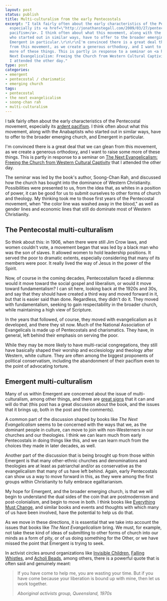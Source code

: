 ```yaml
---
layout: post
status: publish
title: Multi-culturalism from the early Pentecostals
excerpt: "I talk fairly often about the early characteristics of the Pentecostal movement,
  especially its <a href=\"http://jonathanstegall.com/2009/03/27/pentecostalisms-nonviolent-roots/\">ardent
  pacifism</a>. I think often about what this movement, along with the Anabaptists
  who started out in similar ways, have to offer to the broader emerging church, and
  Emergent in particular.\r\n\r\nI'm convinced there is a great deal that we can glean
  from this movement, as we create a generous orthodoxy, and I want to raise some
  more of these things. This is partly in response to a seminar on <a href=\"http://www.amazon.com/gp/product/0830833609?ie=UTF8&amp;tag=jonathanstega-20&amp;linkCode=as2&amp;camp=1789&amp;creative=390957&amp;creativeASIN=0830833609\">The
  Next Evangelicalism: Freeing the Church from Western Cultural Captivity</a> that
  I attended the other day."
type: post
categories:
- emergent
- pentecostal / charismatic
- emerging church
tags:
- pentecostal
- the next evangelicalism
- soong-chan rah
- multi-culturalism
---
```

I talk fairly often about the early characteristics of the Pentecostal movement, especially its <a href="http://jonathanstegall.com/2009/03/27/pentecostalisms-nonviolent-roots/">ardent pacifism</a>. I think often about what this movement, along with the Anabaptists who started out in similar ways, have to offer to the broader emerging church, and Emergent in particular.

I'm convinced there is a great deal that we can glean from this movement, as we create a generous orthodoxy, and I want to raise some more of these things. This is partly in response to a seminar on <a href="http://www.amazon.com/gp/product/0830833609?ie=UTF8&amp;tag=jonathanstega-20&amp;linkCode=as2&amp;camp=1789&amp;creative=390957&amp;creativeASIN=0830833609">The Next Evangelicalism: Freeing the Church from Western Cultural Captivity</a> that I attended the other day.

The seminar was led by the book's author, Soong-Chan Rah, and discussed how the church has bought into the dominance of Western Christianity. Possibilities were presented to us, from the idea that, as whites in a position of power, it can be good for us to submit ourselves to other forms of church and theology. My thinking took me to those first years of the Pentecostal movement, when "the color line was washed away in the blood," as well as gender lines and economic lines that still do dominate most of Western Christianity.
<h2>The Pentecostal multi-culturalism</h2>
So think about this: in 1906, when there were still Jim Crow laws, and women couldn't vote, a movement began that was led by a black man who was the son of slaves. It allowed women to hold leadership positions. It served the poor to dramatic extents, especially considering that many of its members were poor. It really lived the way of Jesus in the power of the Spirit.

Now, of course in the coming decades, Pentecostalism faced a dilemma: would it move toward the social gospel and liberalism, or would it move toward fundamentalism? I can sit here, looking back at the 1920s and 30s, and say that they should have created a third way and moved forward in it, but that is easier said than done. Regardless, they didn't do it. They moved with fundamentalism, seeking to gain respectability in the broader church, while maintaining a high view of Scripture.

In the years that followed, of course, they moved with evangelicalism as it developed, and there they sit now. Much of the National Association of Evangelicals is made up of Pentecostals and charismatics. They have, in general, left behind their emphasis on serving the poor.

While they may be more likely to have multi-racial congregations, they still have basically shaped their worship and ecclesiology and theology after Western, white culture. They are often among the biggest proponents of political conservatism, including the abandonment of their pacifism even to the point of advocating torture.
<h2>Emergent multi-culturalism</h2>
Many of us within Emergent are concerned about the issue of multi-culturalism, among other things, and there are <a href="http://julieclawson.com/2009/05/06/book-review-the-next-evangelicalism/">great signs</a> that it can and will do that (this post has a great discussion about the book, and the issues that it brings up, both in the post and the comments).

A common part of the discussion shaped by books like <em>The Next Evangelicalism</em> seems to be concerned with the ways that we, as the dominant people in culture, can move to join with non-Westerners in our churches and our theologies. I think we can learn much from early Pentecostals in doing things like this, and we can learn much from the choices they made in later decades, as well.

Another part of the discussion that is being brought up from those within Emergent is that many other-ethnic churches and denominations and theologies are at least as patriarchal and/or as conservative as the evangelicalism that many of us have left behind. Again, early Pentecostals can show us a way to move forward in this, as they were among the first groups within Christianity to fully embrace egalitarianism.


My hope for Emergent, and the broader emerging church, is that we will begin to understand the dual sides of the coin that are postmodernism and post-colonialism, and begin to move in both. I think books like <a href="http://www.amazon.com/gp/redirect.html?ie=UTF8&amp;location=http%3A%2F%2Fwww.amazon.com%2FEverything-Must-Change-Global-Revolution%2Fdp%2F0849901839%3Fie%3DUTF8%26s%3Dbooks%26qid%3D1212115698%26sr%3D8-1&amp;tag=jonathanstega-20&amp;linkCode=ur2&amp;camp=1789&amp;creative=9325">Everything Must Change</a>, and similar books and events and thoughts with which many of us have been involved, have the potential to help us do that.

As we move in these directions, it is essential that we take into account the issues that books like <em>The Next Evangelicalism</em> bring. We must, for example, not take these kind of ideas of submitting to other forms of church into our minds as a form of pity, or of us doing something for the Other, or we have missed the point that Emergent is trying to seek.

In activist circles around organizations like <a href="http://www.invisiblechildren.com/">Invisible Children</a>, <a href="http://www.fallingwhistles.com/">Falling Whistles</a>, and <a href="http://www.acholibeads.com/">Acholi Beads</a>, among others, there is a powerful quote that is often said and genuinely meant:
<blockquote><p>If you have come to help me, you are wasting your time. But if you have come because your liberation is bound up with mine, then let us work together.</p><cite>Aboriginal activists group, Queensland, 1970s</cite></blockquote>
